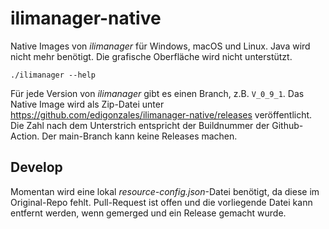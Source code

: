 # ilimanager-native

Native Images von _ilimanager_ für Windows, macOS und Linux. Java wird nicht mehr benötigt. Die grafische Oberfläche wird nicht unterstützt.

```
./ilimanager --help
```

Für jede Version von _ilimanager_ gibt es einen Branch, z.B. `V_0_9_1`. Das Native Image wird als Zip-Datei unter https://github.com/edigonzales/ilimanager-native/releases veröffentlicht. Die Zahl nach dem Unterstrich entspricht der Buildnummer der Github-Action. Der main-Branch kann keine Releases machen.

## Develop

Momentan wird eine lokal _resource-config.json_-Datei benötigt, da diese im Original-Repo fehlt. Pull-Request ist offen und die vorliegende Datei kann entfernt werden, wenn gemerged und ein Release gemacht wurde.
